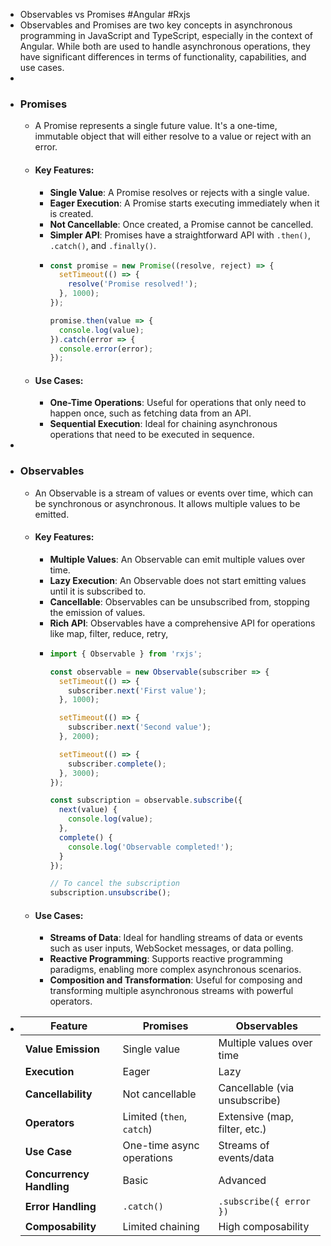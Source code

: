 - Observables vs Promises #Angular #Rxjs
- Observables and Promises are two key concepts in asynchronous programming in JavaScript and TypeScript, especially in the context of Angular. While both are used to handle asynchronous operations, they have significant differences in terms of functionality, capabilities, and use cases.
-
- ### Promises
	- A Promise represents a single future value. It's a one-time, immutable object that will either resolve to a value or reject with an error.
	- #### Key Features:
		- **Single Value**: A Promise resolves or rejects with a single value.
		- **Eager Execution**: A Promise starts executing immediately when it is created.
		- **Not Cancellable**: Once created, a Promise cannot be cancelled.
		- **Simpler API**: Promises have a straightforward API with `.then()`, `.catch()`, and `.finally()`.
		- ```javascript
		  const promise = new Promise((resolve, reject) => {
		    setTimeout(() => {
		      resolve('Promise resolved!');
		    }, 1000);
		  });
		  
		  promise.then(value => {
		    console.log(value);
		  }).catch(error => {
		    console.error(error);
		  });
		  
		  ```
	- #### Use Cases:
		- **One-Time Operations**: Useful for operations that only need to happen once, such as fetching data from an API.
		- **Sequential Execution**: Ideal for chaining asynchronous operations that need to be executed in sequence.
-
- ### Observables
	- An Observable is a stream of values or events over time, which can be synchronous or asynchronous. It allows multiple values to be emitted.
	- #### Key Features:
		- **Multiple Values**: An Observable can emit multiple values over time.
		- **Lazy Execution**: An Observable does not start emitting values until it is subscribed to.
		- **Cancellable**: Observables can be unsubscribed from, stopping the emission of values.
		- **Rich API**: Observables have a comprehensive API for operations like map, filter, reduce, retry,
		- ```javascript
		  import { Observable } from 'rxjs';
		  
		  const observable = new Observable(subscriber => {
		    setTimeout(() => {
		      subscriber.next('First value');
		    }, 1000);
		  
		    setTimeout(() => {
		      subscriber.next('Second value');
		    }, 2000);
		  
		    setTimeout(() => {
		      subscriber.complete();
		    }, 3000);
		  });
		  
		  const subscription = observable.subscribe({
		    next(value) {
		      console.log(value);
		    },
		    complete() {
		      console.log('Observable completed!');
		    }
		  });
		  
		  // To cancel the subscription
		  subscription.unsubscribe();
		  
		  ```
	- #### Use Cases:
		- **Streams of Data**: Ideal for handling streams of data or events such as user inputs, WebSocket messages, or data polling.
		- **Reactive Programming**: Supports reactive programming paradigms, enabling more complex asynchronous scenarios.
		- **Composition and Transformation**: Useful for composing and transforming multiple asynchronous streams with powerful operators.
- | Feature | Promises | Observables |
  | ---- | ---- | ---- |
  | **Value Emission** | Single value | Multiple values over time |
  | **Execution** | Eager | Lazy |
  | **Cancellability** | Not cancellable | Cancellable (via unsubscribe) |
  | **Operators** | Limited (`then`, `catch`) | Extensive (map, filter, etc.) |
  | **Use Case** | One-time async operations | Streams of events/data |
  | **Concurrency Handling** | Basic | Advanced |
  | **Error Handling** | `.catch()` | `.subscribe({ error })` |
  | **Composability** | Limited chaining | High composability |